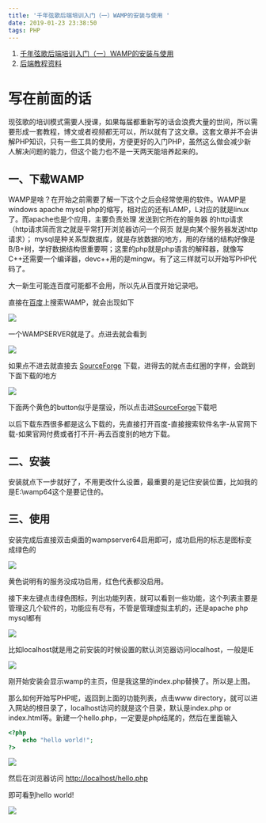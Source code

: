 ```yaml
---
title: '千年弦歌后端培训入门（一）WAMP的安装与使用 '
date: 2019-01-23 23:38:50
tags: PHP
---
```



1. [千年弦歌后端培训入门（一）WAMP的安装与使用](https://dev.qqx.im/2019/01/23/%E5%8D%83%E5%B9%B4%E5%BC%A6%E6%AD%8C%E5%90%8E%E7%AB%AF%E5%9F%B9%E8%AE%AD%E5%85%A5%E9%97%A8%EF%BC%88%E4%B8%80%EF%BC%89WAMP%E7%9A%84%E5%AE%89%E8%A3%85%E4%B8%8E%E4%BD%BF%E7%94%A8/)
2. [后端教程资料](https://gitlab.qnxg.net/qqx/backend_class)


# 写在前面的话

现弦歌的培训模式需要人授课，如果每届都重新写的话会浪费大量的世间，所以需要形成一套教程，博文或者视频都无可以，所以就有了这文章。这套文章并不会讲解PHP知识，只有一些工具的使用，方便更好的入门PHP，虽然这么做会减少新人解决问题的能力，但这个能力也不是一天两天能培养起来的。

## 一、下载WAMP

WAMP是啥？在开始之前需要了解一下这个之后会经常使用的软件。WAMP是windows apache mysql php的缩写，相对应的还有LAMP，L对应的就是linux了。而apache也是个应用，主要负责处理 发送到它所在的服务器 的http请求（http请求简而言之就是平常打开浏览器访问一个网页 就是向某个服务器发送http请求）； mysql是种关系型数据库，就是存放数据的地方，用的存储的结构好像是B/B+树，学好数据结构很重要啊；这里的php就是php语言的解释器，就像写C++还需要一个编译器，devc++用的是mingw。有了这三样就可以开始写PHP代码了。

大一新生可能连百度可能都不会用，所以先从百度开始记录吧。

直接在[百度](https://www.baidu.com/)上搜索WAMP，就会出现如下

![](https://qqx.im/mdimage/wamp/baidu.png)

一个WAMPSERVER就是了。点进去就会看到

![](https://qqx.im/mdimage/wamp/start.png)

如果点不进去就直接去 [SourceForge](https://sourceforge.net/projects/wampserver/files/) 下载，进得去的就点击红圈的字样，会跳到下面下载的地方

![](https://qqx.im/mdimage/wamp/download.png)

下面两个黄色的button似乎是摆设，所以点击进[SourceForge](https://sourceforge.net/projects/wampserver/files/)下载吧

以后下载东西很多都是这么下载的，先直接打开百度-直接搜索软件名字-从官网下载-如果官网付费或者打不开-再去百度别的地方下载。

## 二、安装

安装就点下一步就好了，不用更改什么设置，最重要的是记住安装位置，比如我的是E:\wamp64这个是要记住的。

## 三、使用

安装完成后直接双击桌面的wampserver64启用即可，成功启用的标志是图标变成绿色的

![](https://qqx.im/mdimage/wamp/status.png)

黄色说明有的服务没成功启用，红色代表都没启用。

接下来左键点击绿色图标，列出功能列表，就可以看到一些功能，这个列表主要是管理这几个软件的，功能应有尽有，不管是管理虚拟主机的，还是apache php mysql都有

![](https://qqx.im/mdimage/wamp/function.png)

比如localhost就是用之前安装的时候设置的默认浏览器访问localhost，一般是IE



![](https://qqx.im/mdimage/wamp/localhost.png)

刚开始安装会显示wamp的主页，但是我这里的index.php替换了。所以是上图。

那么如何开始写PHP呢，返回到上面的功能列表，点击www directory，就可以进入网站的根目录了，localhost访问的就是这个目录，默认是index.php or index.html等。新建一个hello.php，一定要是php结尾的，然后在里面输入

```php
<?php
	echo "hello world!";
?>
```

![](https://qqx.im/mdimage/wamp/hellocode.png)

然后在浏览器访问 [http://localhost/hello.php](http://localhost/hello.php)

即可看到hello world!

![](https://qqx.im/mdimage/wamp/hello.png)